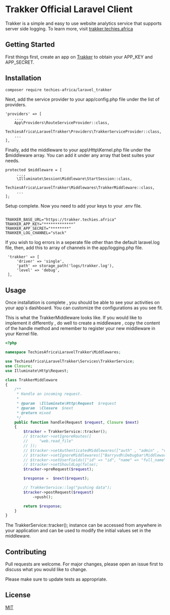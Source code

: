 # Trakker Official Laravel Client

Trakker is a simple and easy to use website analytics service that supports server side logging. To learn more, visit [trakker.techies.africa](https://trakker.techies.africa/)

## Getting Started

First things first, create an app on [Trakker](https://trakker.techies.africa/) to obtain your APP_KEY and APP_SECRET.

## Installation

```bash
composer require techies-africa/laravel_trakker
```

Next, add the service provider to your app/config.php file under the list of providers.

```
'providers' => [
    ...,
    App\Providers\RouteServiceProvider::class,
    TechiesAfrica\LaravelTrakker\Providers\TrakkerServiceProvider::class,
    ...
],
```

Finally, add the middleware to your app\Http\Kernel.php file under the $middleware array. You can add it under any array that best suites your needs.

```
protected $middleware = [
     ...,
     \Illuminate\Session\Middleware\StartSession::class,
     TechiesAfrica\LaravelTrakker\Middlewares\TrakkerMiddleware::class,
     ...
];
```

Setup complete. Now you need to add your keys to your .env file.

```

TRAKKER_BASE_URL="https://trakker.techies.africa"
TRAKKER_APP_KEY="*************"
TRAKKER_APP_SECRET="********"
TRAKKER_LOG_CHANNEL="stack"

```

If you wish to log errors in a seperate file other than the default laravel.log file, then, add this to array of channels in the app/logging.php file.

```
 'trakker' => [
     'driver' => 'single',
     'path' => storage_path('logs/trakker.log'),
     'level' => 'debug',
 ],

```

## Usage

Once installation is complete , you should be able to see your activities on your app`s dashboard. You can customize the configurations as you see fit.

This is what the TrakkerMiddleware looks like. If you would like to implement it differently , do well to create a middleware , copy the content of the handle method and remember to register your new middleware in your Kernel file.

```php
<?php

namespace TechiesAfrica\LaravelTrakker\Middlewares;

use TechiesAfrica\LaravelTrakker\Services\TrakkerService;
use Closure;
use Illuminate\Http\Request;

class TrakkerMiddleware
{
    /**
     * Handle an incoming request.
     *
     * @param  \Illuminate\Http\Request  $request
     * @param  \Closure  $next
     * @return mixed
     */
    public function handle(Request $request, Closure $next)
    {
        $tracker = TrakkerService::tracker();
        // $tracker->setIgnoreRoutes([
        //     "web.read_file"
        // ]);
        // $tracker->setAuthenticatedMiddlewares(["auth" , "admin" , "verified"]);
        // $tracker->setIgnoreMiddlewares(["Barryvdh\Debugbar\Middleware\DebugbarEnabled"]);
        // $tracker->setUserFields(["id" => "id", "name" => "full_name", "email" => "email"]);
        // $tracker->setShouldLog(false);
        $tracker->preRequest($request);

        $response =  $next($request);

        // TrakkerService::log("pushing data");
        $tracker->postRequest($request)
            ->push();

        return $response;
    }
}

```

The TrakkerService::tracker(); instance can be accessed from anywhere in your application and can be used to modify the initial values set in the middleware.

## Contributing

Pull requests are welcome. For major changes, please open an issue first to discuss what you would like to change.

Please make sure to update tests as appropriate.

## License

[MIT](https://choosealicense.com/licenses/mit/)

